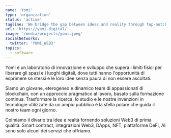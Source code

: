 ```yaml
---
name: 'Yomi'
type: 'organization'
status: 'active'
tagline: 'We bridge the gap between ideas and reality through top-notch Web3 solutions'
url: 'https://yomi.digital/'
image: '/media/projects/yomi.jpeg'
socialNetworks:
  twitter: 'YOMI_WEB3'
topics:
  - software
---
```


Yomi è un laboratorio di innovazione e sviluppo che supera i limiti fisici per liberare gli spazi e i luoghi digitali, dove tutti hanno l'opportunità di esprimere se stessi e le loro idee senza paura di non essere ascoltati.

Siamo un giovane, eterogeneo e dinamico team di appassionati di blockchain, con un approccio pragmatico al lavoro, basato sulla formazione continua. Trasformare la ricerca, lo studio e le nostre invenzioni in tecnologie utilizzate da un ampio pubblico è la stella polare che guida il nostro team ogni giorno.

Colmiamo il divario tra idee e realtà fornendo soluzioni Web3 di prima qualità: Smart contract, integrazioni Web3, DApps, NFT, piattaforme DeFi, AI sono solo alcuni dei servizi che offriamo.

